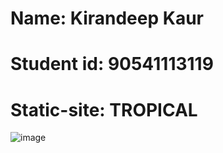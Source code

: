 # Name: Kirandeep Kaur
# Student id: 90541113119
# Static-site: TROPICAL
![image](https://github.com/user-attachments/assets/134407d5-795c-4c4a-93c1-4bda8c07703c)
